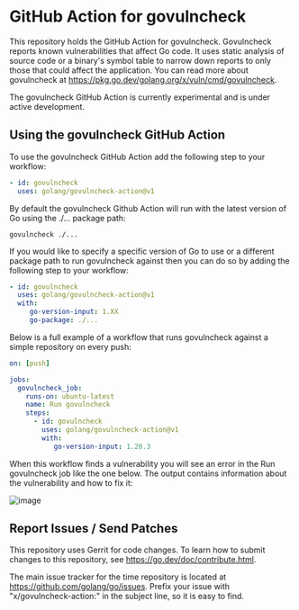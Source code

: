 # GitHub Action for govulncheck

This repository holds the GitHub Action for govulncheck. Govulncheck reports
known vulnerabilities that affect Go code. It uses static analysis of source
code or a binary's symbol table to narrow down reports to only those that could
affect the application. You can read more about govulncheck at
https://pkg.go.dev/golang.org/x/vuln/cmd/govulncheck.

The govulncheck GitHub Action is currently experimental and is under active
development.

## Using the govulncheck GitHub Action

To use the govulncheck GitHub Action add the following step to your workflow:

```yaml
- id: govulncheck
  uses: golang/govulncheck-action@v1
```

By default the govulncheck Github Action will run with the latest version of Go
using the ./... package path:

```govulncheck ./...```

If you would like to specify a specific version of Go to use or a different
package path to run govulncheck against then you can do so by adding the
following step to your workflow:

```yaml
- id: govulncheck
  uses: golang/govulncheck-action@v1
  with:
     go-version-input: 1.XX
     go-package: ./...
```

Below is a full example of a workflow that runs govulncheck against a simple
repository on every push:

```yaml
on: [push]

jobs:
  govulncheck_job:
    runs-on: ubuntu-latest
    name: Run govulncheck
    steps:
      - id: govulncheck
        uses: golang/govulncheck-action@v1
        with:
           go-version-input: 1.20.3
```
When this workflow finds a vulnerability you will see an error in the Run
govulncheck job like the one below. The output contains information about the
vulnerability and how to fix it:

![image](https://github.com/bkessler-go/prototype-repo/assets/107496148/932a2e5c-730e-4583-90f3-edab3ca06f60)

## Report Issues / Send Patches

This repository uses Gerrit for code changes. To learn how to submit changes to
this repository, see https://go.dev/doc/contribute.html.

The main issue tracker for the time repository is located at
https://github.com/golang/go/issues. Prefix your issue with
"x/govulncheck-action:" in the subject line, so it is easy to find.
